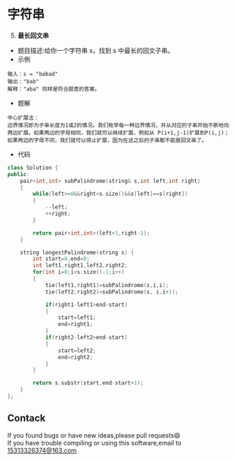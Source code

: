 # 字符串

5. **最长回文串**

* 题目描述:给你一个字符串 s，找到 s 中最长的回文子串。
* 示例

```
输入：s = "babad"
输出："bab"
解释："aba" 同样是符合题意的答案。
```

* 题解 

```
中心扩展法：
边界情况即为子串长度为1或2的情况。我们枚举每一种边界情况，并从对应的子串开始不断地向两边扩展。如果两边的字母相同，我们就可以继续扩展，例如从 P(i+1,j-1)扩展到P(i,j)；如果两边的字母不同，我们就可以停止扩展，因为在这之后的子串都不能是回文串了。
```

* 代码

```c++
class Solution {
public:
    pair<int,int> subPalindrome(string& s,int left,int right)
    {
        while(left>=0&&right<s.size()&&s[left]==s[right])
        {
            --left;
            ++right;
        }

        return pair<int,int>(left+1,right-1);
    }

    string longestPalindrome(string s) {
        int start=0,end=0;
        int left1,right1,left2,right2;
        for(int i=0;i<s.size()-1;i++)
        {
            tie(left1,right1)=subPalindrome(s,i,i);
            tie(left2,right2)=subPalindrome(s, i,i+1);

            if(right1-left1>end-start)
            {
                start=left1;
                end=right1;
            }
            if(right2-left2>end-start)
            {
                start=left2;
                end=right2;
            }
        }

        return s.substr(start,end-start+1);
    }
};
```









## Contack

If you found bugs or have new ideas,please pull requests😄   
If you have trouble compiling or using this software,email to [15313326374@163.com](mailto:15313326374@163.com)  